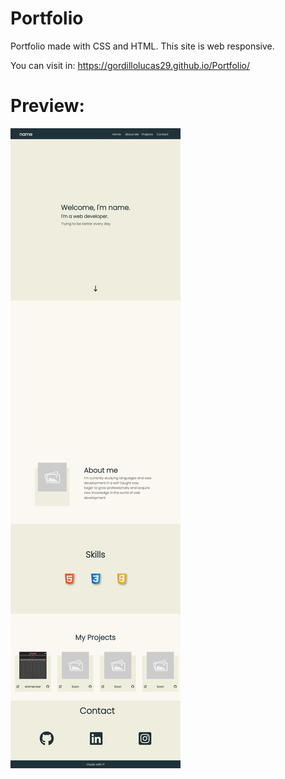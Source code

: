 # Portfolio
Portfolio made with CSS and HTML. This site is web responsive.

You can visit in: https://gordillolucas29.github.io/Portfolio/

# Preview:

![preview](/assets/img/portfolio-preview.jpeg)
